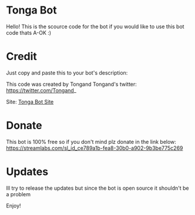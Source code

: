# Tonga Bot

Hello! This is the scource code for the bot if you would like to use this bot code thats
A-OK :)

# Credit
Just copy and paste this to your bot's description:

This code was created by Tongand
Tongand's twitter: https://twitter.com/Tongand_

Site: [Tonga Bot Site](https://sites.google.com/view/tonga-bot/home)

# Donate
This bot is 100% free so if you don't mind plz donate in the link below:
https://streamlabs.com/sl_id_ce789a1b-fea8-30b0-a902-9b3be775c269

# Updates
Ill try to release the updates
but since the bot is open source it shouldn't be a problem

Enjoy!

